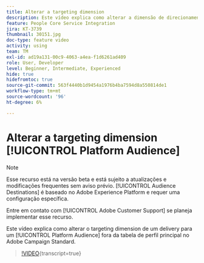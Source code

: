 ```yaml
---
title: Alterar a targeting dimension
description: Este vídeo explica como alterar a dimensão de direcionamento de uma entrega para um Público-alvo da plataforma fora da tabela de perfil principal no Adobe Campaign Standard.
feature: People Core Service Integration
jira: KT-3739
thumbnail: 30151.jpg
doc-type: feature video
activity: using
team: TM
exl-id: ad19a131-00c9-4063-a4ea-f1d6261ad409
role: User, Developer
level: Beginner, Intermediate, Experienced
hide: true
hidefromtoc: true
source-git-commit: 563f4440b1d9454a1976b4ba7594d8a550814de1
workflow-type: tm+mt
source-wordcount: '96'
ht-degree: 6%

---
```


# Alterar a targeting dimension [!UICONTROL Platform Audience]

>[!NOTE]
>
>Esse recurso está na versão beta e está sujeito a atualizações e modificações frequentes sem aviso prévio. [!UICONTROL Audience Destinations] é baseado no Adobe Experience Platform e requer uma configuração específica.
>
>Entre em contato com [!UICONTROL Adobe Customer Support] se planeja implementar esse recurso.

Este vídeo explica como alterar o targeting dimension de um delivery para um [!UICONTROL Platform Audience] fora da tabela de perfil principal no Adobe Campaign Standard.

>[!VIDEO](https://video.tv.adobe.com/v/33268?learn=on&captions=por_br){transcript=true}
